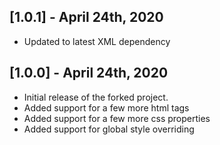 ## [1.0.1] - April 24th, 2020

* Updated to latest XML dependency

## [1.0.0] - April 24th, 2020

* Initial release of the forked project.
* Added support for a few more html tags
* Added support for a few more css properties
* Added support for global style overriding
